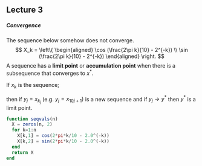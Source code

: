 ## Lecture 3

##### Convergence

The sequence below somehow does not converge. 
$$
X_k =
\left\{
\begin{aligned}
 \cos (\frac{2\pi k}{10} - 2^{-k}) \\
 \sin (\frac{2\pi k}{10} - 2^{-k})
\end{aligned}
\right.
$$
A sequence has a **limit point** or **accumulation point** when there is a subsequence that converges to $x^*$. 

If ${x_k}$ is the sequence;

then if $y_j = x_{k_j}$ (e.g. $y_j = x_{10j+1})$ is a new sequence and if $y_j \to y^*$ then $y^*$ is a limit point.

```julia
function seqvals(n)
  X = zeros(n, 2)
  for k=1:n
    X[k,1] = cos(2*pi*k/10 - 2.0^(-k))
    X[k,2] = sin(2*pi*k/10 - 2.0^(-k))
  end
  return X
end
```





